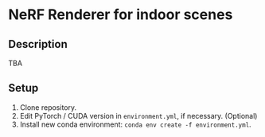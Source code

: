 # NeRF Renderer for indoor scenes



## Description

TBA

## Setup

1. Clone repository.
2. Edit PyTorch / CUDA version in `environment.yml`, if necessary. (Optional)
3. Install new conda environment: `conda env create -f environment.yml`.

